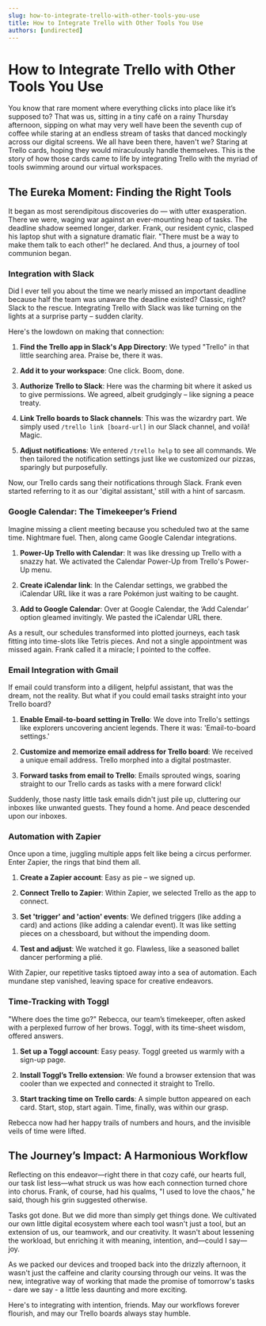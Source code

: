 ```yaml
---
slug: how-to-integrate-trello-with-other-tools-you-use
title: How to Integrate Trello with Other Tools You Use
authors: [undirected]
---
```



# How to Integrate Trello with Other Tools You Use

You know that rare moment where everything clicks into place like it’s supposed to? That was us, sitting in a tiny café on a rainy Thursday afternoon, sipping on what may very well have been the seventh cup of coffee while staring at an endless stream of tasks that danced mockingly across our digital screens. We all have been there, haven't we? Staring at Trello cards, hoping they would miraculously handle themselves. This is the story of how those cards came to life by integrating Trello with the myriad of tools swimming around our virtual workspaces.

## The Eureka Moment: Finding the Right Tools

It began as most serendipitous discoveries do — with utter exasperation. There we were, waging war against an ever-mounting heap of tasks. The deadline shadow seemed longer, darker. Frank, our resident cynic, clasped his laptop shut with a signature dramatic flair. "There must be a way to make them talk to each other!" he declared. And thus, a journey of tool communion began.

### Integration with Slack

Did I ever tell you about the time we nearly missed an important deadline because half the team was unaware the deadline existed? Classic, right? Slack to the rescue. Integrating Trello with Slack was like turning on the lights at a surprise party – sudden clarity.

Here's the lowdown on making that connection:

1. **Find the Trello app in Slack's App Directory**: We typed "Trello" in that little searching area. Praise be, there it was.
   
2. **Add it to your workspace**: One click. Boom, done.

3. **Authorize Trello to Slack**: Here was the charming bit where it asked us to give permissions. We agreed, albeit grudgingly – like signing a peace treaty.

4. **Link Trello boards to Slack channels**: This was the wizardry part. We simply used `/trello link [board-url]` in our Slack channel, and voilà! Magic.

5. **Adjust notifications**: We entered `/trello help` to see all commands. We then tailored the notification settings just like we customized our pizzas, sparingly but purposefully.

Now, our Trello cards sang their notifications through Slack. Frank even started referring to it as our 'digital assistant,' still with a hint of sarcasm.

### Google Calendar: The Timekeeper’s Friend

Imagine missing a client meeting because you scheduled two at the same time. Nightmare fuel. Then, along came Google Calendar integrations.

1. **Power-Up Trello with Calendar**: It was like dressing up Trello with a snazzy hat. We activated the Calendar Power-Up from Trello's Power-Up menu.

2. **Create iCalendar link**: In the Calendar settings, we grabbed the iCalendar URL like it was a rare Pokémon just waiting to be caught.

3. **Add to Google Calendar**: Over at Google Calendar, the ‘Add Calendar’ option gleamed invitingly. We pasted the iCalendar URL there.

As a result, our schedules transformed into plotted journeys, each task fitting into time-slots like Tetris pieces. And not a single appointment was missed again. Frank called it a miracle; I pointed to the coffee.

### Email Integration with Gmail

If email could transform into a diligent, helpful assistant, that was the dream, not the reality. But what if you could email tasks straight into your Trello board?

1. **Enable Email-to-board setting in Trello**: We dove into Trello's settings like explorers uncovering ancient legends. There it was: 'Email-to-board settings.'

2. **Customize and memorize email address for Trello board**: We received a unique email address. Trello morphed into a digital postmaster.

3. **Forward tasks from email to Trello**: Emails sprouted wings, soaring straight to our Trello cards as tasks with a mere forward click!

Suddenly, those nasty little task emails didn't just pile up, cluttering our inboxes like unwanted guests. They found a home. And peace descended upon our inboxes.

### Automation with Zapier

Once upon a time, juggling multiple apps felt like being a circus performer. Enter Zapier, the rings that bind them all.

1. **Create a Zapier account**: Easy as pie – we signed up.

2. **Connect Trello to Zapier**: Within Zapier, we selected Trello as the app to connect.

3. **Set 'trigger' and 'action' events**: We defined triggers (like adding a card) and actions (like adding a calendar event). It was like setting pieces on a chessboard, but without the impending doom.

4. **Test and adjust**: We watched it go. Flawless, like a seasoned ballet dancer performing a plié.

With Zapier, our repetitive tasks tiptoed away into a sea of automation. Each mundane step vanished, leaving space for creative endeavors.

### Time-Tracking with Toggl

"Where does the time go?" Rebecca, our team’s timekeeper, often asked with a perplexed furrow of her brows. Toggl, with its time-sheet wisdom, offered answers.

1. **Set up a Toggl account**: Easy peasy. Toggl greeted us warmly with a sign-up page.

2. **Install Toggl’s Trello extension**: We found a browser extension that was cooler than we expected and connected it straight to Trello.

3. **Start tracking time on Trello cards**: A simple button appeared on each card. Start, stop, start again. Time, finally, was within our grasp.

Rebecca now had her happy trails of numbers and hours, and the invisible veils of time were lifted.

## The Journey’s Impact: A Harmonious Workflow

Reflecting on this endeavor—right there in that cozy café, our hearts full, our task list less—what struck us was how each connection turned chore into chorus. Frank, of course, had his qualms, "I used to love the chaos," he said, though his grin suggested otherwise.

Tasks got done. But we did more than simply get things done. We cultivated our own little digital ecosystem where each tool wasn't just a tool, but an extension of us, our teamwork, and our creativity. It wasn't about lessening the workload, but enriching it with meaning, intention, and—could I say—joy.

As we packed our devices and trooped back into the drizzly afternoon, it wasn't just the caffeine and clarity coursing through our veins. It was the new, integrative way of working that made the promise of tomorrow's tasks - dare we say - a little less daunting and more exciting.

Here's to integrating with intention, friends. May our workflows forever flourish, and may our Trello boards always stay humble.